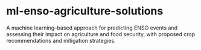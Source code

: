 # ml-enso-agriculture-solutions
A machine learning–based approach for predicting ENSO events and assessing their impact on agriculture and food security, with proposed crop recommendations and mitigation strategies.
